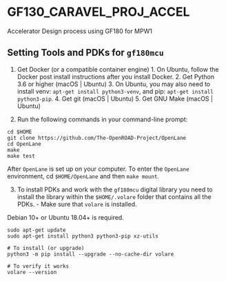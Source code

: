 # GF130_CARAVEL_PROJ_ACCEL
Accelerator Design process using GF180 for MPW1 

## Setting Tools and PDKs for ```gf180mcu```

1.    Get Docker (or a compatible container engine)
    1.    On Ubuntu, follow the Docker post install instructions after you install Docker.
    2.    Get Python 3.6 or higher (macOS | Ubuntu)
    3.    On Ubuntu, you may also need to install venv: ```apt-get install python3-venv```, and pip: ```apt-get install python3-pip```.
    4.    Get git (macOS | Ubuntu)
    5.    Get GNU Make (macOS | Ubuntu)

2.    Run the following commands in your command-line prompt:

```
cd $HOME
git clone https://github.com/The-OpenROAD-Project/OpenLane
cd OpenLane
make
make test
```
After ```OpenLane``` is set up on your computer. To enter the ```OpenLane``` environment, cd ```$HOME/OpenLane``` and then ```make mount```.

3.    To install PDKs and work with the ```gf180mcu``` digital library you need to install the library within the ```$HOME/.volare``` folder that contains all the PDKs.
    - Make sure that ```volare``` is installed.

Debian 10+ or Ubuntu 18.04+ is required.
```
sudo apt-get update
sudo apt-get install python3 python3-pip xz-utils

# To install (or upgrade)
python3 -m pip install --upgrade --no-cache-dir volare

# To verify it works
volare --version
```
